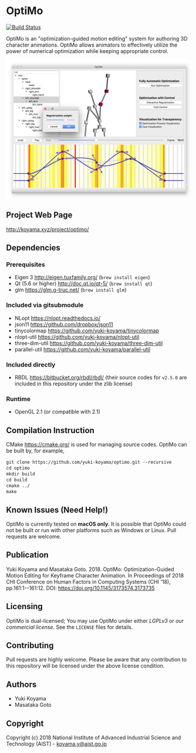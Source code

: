 # OptiMo

[![Build Status](https://travis-ci.com/yuki-koyama/optimo.svg?branch=master)](https://travis-ci.com/yuki-koyama/optimo)

OptiMo is an "optimization-guided motion editing" system for authoring 3D character animations. OptiMo allows animators to effectively utilize the power of numerical optimization while keeping appropriate control.

![](docs/system.png)

## Project Web Page

<http://koyama.xyz/project/optimo/>

## Dependencies

### Prerequisites

- Eigen 3 <http://eigen.tuxfamily.org/> (`brew install eigen`)
- Qt (5.6 or higher) <http://doc.qt.io/qt-5/> (`brew install qt`)
- glm <https://glm.g-truc.net/> (`brew install glm`)

### Included via gitsubmodule

- NLopt <https://nlopt.readthedocs.io/>
- json11 <https://github.com/dropbox/json11>
- tinycolormap <https://github.com/yuki-koyama/tinycolormap>
- nlopt-util <https://github.com/yuki-koyama/nlopt-util>
- three-dim-util <https://github.com/yuki-koyama/three-dim-util>
- parallel-util <https://github.com/yuki-koyama/parallel-util>

### Included directly

- RBDL <https://bitbucket.org/rbdl/rbdl/> (their source codes for `v2.5.0` are included in this repository under the zlib license)

### Runtime

- OpenGL 2.1 (or compatible with 2.1)

## Compilation Instruction

CMake <https://cmake.org/> is used for managing source codes. OptiMo can be built by, for example,
```
git clone https://github.com/yuki-koyama/optimo.git --recursive
cd optimo
mkdir build
cd build
cmake ../
make
```

## Known Issues (Need Help!)

OptiMo is currently tested on __macOS only__. It is possible that OptiMo could not be built or run with other platforms such as Windows or Linux. Pull requests are welcome.

## Publication

Yuki Koyama and Masataka Goto. 2018. OptiMo: Optimization-Guided Motion Editing for Keyframe Character Animation. In Proceedings of 2018 CHI Conference on Human Factors in Computing Systems (CHI '18), pp.161:1--161:12. DOI: <https://doi.org/10.1145/3173574.3173735>

## Licensing

OptiMo is dual-licensed; You may use OptiMo under either *LGPLv3* or *our commercial license*. See the `LICENSE` files for details.

## Contributing

Pull requests are highly welcome. Please be aware that any contribution to this repository will be licensed under the above license condition.

## Authors

- Yuki Koyama
- Masataka Goto

## Copyright

Copyright (c) 2018 National Institute of Advanced Industrial Science and Technology (AIST) - <koyama.y@aist.go.jp>
